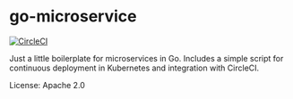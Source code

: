 # go-microservice

[![CircleCI](https://circleci.com/gh/hscasn/go-microservice/tree/master.svg?style=svg)](https://circleci.com/gh/hscasn/go-microservice/tree/master)

Just a little boilerplate for microservices in Go. Includes a simple script for continuous deployment in Kubernetes and integration with CircleCI.

License: Apache 2.0
